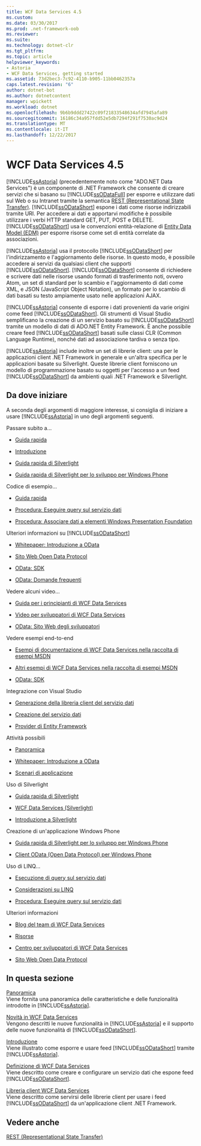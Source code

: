 ```yaml
---
title: WCF Data Services 4.5
ms.custom: 
ms.date: 03/30/2017
ms.prod: .net-framework-oob
ms.reviewer: 
ms.suite: 
ms.technology: dotnet-clr
ms.tgt_pltfrm: 
ms.topic: article
helpviewer_keywords:
- Astoria
- WCF Data Services, getting started
ms.assetid: 73d2bec3-7c92-4110-b905-11bb0462357a
caps.latest.revision: "6"
author: dotnet-bot
ms.author: dotnetcontent
manager: wpickett
ms.workload: dotnet
ms.openlocfilehash: 9b6b9ddd27422c09f21833548634afd7945afa89
ms.sourcegitcommit: 16186c34a957fdd52e5db7294f291f7530ac9d24
ms.translationtype: MT
ms.contentlocale: it-IT
ms.lasthandoff: 12/22/2017
---
```

# <a name="wcf-data-services-45"></a>WCF Data Services 4.5
[!INCLUDE[ssAstoria](../../../../includes/ssastoria-md.md)] (precedentemente noto come "ADO.NET Data Services") è un componente di .NET Framework che consente di creare servizi che si basano su [!INCLUDE[ssODataFull](../../../../includes/ssodatafull-md.md)] per esporre e utilizzare dati sul Web o su Intranet tramite la semantica [REST (Representational State Transfer)](http://go.microsoft.com/fwlink/?LinkId=113919). [!INCLUDE[ssODataShort](../../../../includes/ssodatashort-md.md)] espone i dati come risorse indirizzabili tramite URI. Per accedere ai dati e apportarvi modifiche è possibile utilizzare i verbi HTTP standard GET, PUT, POST e DELETE. [!INCLUDE[ssODataShort](../../../../includes/ssodatashort-md.md)] usa le convenzioni entità-relazione di [Entity Data Model (EDM)](../../../../docs/framework/data/adonet/entity-data-model.md) per esporre risorse come set di entità correlate da associazioni.  
  
 [!INCLUDE[ssAstoria](../../../../includes/ssastoria-md.md)] usa il protocollo [!INCLUDE[ssODataShort](../../../../includes/ssodatashort-md.md)] per l'indirizzamento e l'aggiornamento delle risorse. In questo modo, è possibile accedere ai servizi da qualsiasi client che supporti [!INCLUDE[ssODataShort](../../../../includes/ssodatashort-md.md)]. [!INCLUDE[ssODataShort](../../../../includes/ssodatashort-md.md)] consente di richiedere e scrivere dati nelle risorse usando formati di trasferimento noti, ovvero Atom, un set di standard per lo scambio e l'aggiornamento di dati come XML, e JSON (JavaScript Object Notation), un formato per lo scambio di dati basati su testo ampiamente usato nelle applicazioni AJAX.  
  
 [!INCLUDE[ssAstoria](../../../../includes/ssastoria-md.md)] consente di esporre i dati provenienti da varie origini come feed [!INCLUDE[ssODataShort](../../../../includes/ssodatashort-md.md)]. Gli strumenti di Visual Studio semplificano la creazione di un servizio basato su [!INCLUDE[ssODataShort](../../../../includes/ssodatashort-md.md)] tramite un modello di dati di ADO.NET Entity Framework. È anche possibile creare feed [!INCLUDE[ssODataShort](../../../../includes/ssodatashort-md.md)] basati sulle classi CLR (Common Language Runtime), nonché dati ad associazione tardiva o senza tipo.  
  
 [!INCLUDE[ssAstoria](../../../../includes/ssastoria-md.md)] include inoltre un set di librerie client: una per le applicazioni client .NET Framework in generale e un'altra specifica per le applicazioni basate su Silverlight. Queste librerie client forniscono un modello di programmazione basato su oggetti per l'accesso a un feed [!INCLUDE[ssODataShort](../../../../includes/ssodatashort-md.md)] da ambienti quali .NET Framework e Silverlight.  
  
## <a name="where-should-i-start"></a>Da dove iniziare  
 A seconda degli argomenti di maggiore interesse, si consiglia di iniziare a usare [!INCLUDE[ssAstoria](../../../../includes/ssastoria-md.md)] in uno degli argomenti seguenti.  
  
 Passare subito a...  
 -   [Guida rapida](../../../../docs/framework/data/wcf/quickstart-wcf-data-services.md)  
  
-   [Introduzione](../../../../docs/framework/data/wcf/getting-started-with-wcf-data-services.md)  
  
-   [Guida rapida di Silverlight](http://go.microsoft.com/fwlink/?LinkID=192782)  
  
-   [Guida rapida di Silverlight per lo sviluppo per Windows Phone](http://go.microsoft.com/fwlink/?LinkID=214535)  
  
 Codice di esempio...  
 -   [Guida rapida](../../../../docs/framework/data/wcf/quickstart-wcf-data-services.md)  
  
-   [Procedura: Eseguire query sul servizio dati](../../../../docs/framework/data/wcf/how-to-execute-data-service-queries-wcf-data-services.md)  
  
-   [Procedura: Associare dati a elementi Windows Presentation Foundation](../../../../docs/framework/data/wcf/bind-data-to-wpf-elements-wcf-data-services.md)  
  
 Ulteriori informazioni su [!INCLUDE[ssODataShort](../../../../includes/ssodatashort-md.md)]  
 -   [Whitepaper: Introduzione a OData](http://go.microsoft.com/fwlink/?LinkId=220867)  
  
-   [Sito Web Open Data Protocol](http://go.microsoft.com/fwlink/?LinkID=184554)  
  
-   [OData: SDK](http://go.microsoft.com/fwlink/?LinkID=185248)  
  
-   [OData: Domande frequenti](http://go.microsoft.com/fwlink/?LinkId=185867)  
  
 Vedere alcuni video...  
 -   [Guida per i principianti di WCF Data Services](http://go.microsoft.com/fwlink/?LinkId=220864)  
  
-   [Video per sviluppatori di WCF Data Services](http://go.microsoft.com/fwlink/?LinkId=220861)  
  
-   [OData: Sito Web degli sviluppatori](http://go.microsoft.com/fwlink/?LinkId=185866)  
  
 Vedere esempi end-to-end  
 -   [Esempi di documentazione di WCF Data Services nella raccolta di esempi MSDN](http://go.microsoft.com/fwlink/?LinkID=220865)  
  
-   [Altri esempi di WCF Data Services nella raccolta di esempi MSDN](http://go.microsoft.com/fwlink/?LinkId=220866)  
  
-   [OData: SDK](http://go.microsoft.com/fwlink/?LinkID=185248)  
  
 Integrazione con Visual Studio  
 -   [Generazione della libreria client del servizio dati](../../../../docs/framework/data/wcf/generating-the-data-service-client-library-wcf-data-services.md)  
  
-   [Creazione del servizio dati](../../../../docs/framework/data/wcf/creating-the-data-service.md)  
  
-   [Provider di Entity Framework](../../../../docs/framework/data/wcf/entity-framework-provider-wcf-data-services.md)  
  
 Attività possibili  
 -   [Panoramica](../../../../docs/framework/data/wcf/wcf-data-services-overview.md)  
  
-   [Whitepaper: Introduzione a OData](http://go.microsoft.com/fwlink/?LinkId=220867)  
  
-   [Scenari di applicazione](../../../../docs/framework/data/wcf/application-scenarios-wcf-data-services.md)  
  
 Uso di Silverlight  
 -   [Guida rapida di Silverlight](http://go.microsoft.com/fwlink/?LinkID=192782)  
  
-   [WCF Data Services (Silverlight)](http://go.microsoft.com/fwlink/?LinkID=143149)  
  
-   [Introduzione a Silverlight](http://go.microsoft.com/fwlink/?LinkId=148366)  
  
 Creazione di un'applicazione Windows Phone  
 -   [Guida rapida di Silverlight per lo sviluppo per Windows Phone](http://go.microsoft.com/fwlink/?LinkID=214535)  
  
-   [Client OData (Open Data Protocol) per Windows Phone](http://go.microsoft.com/fwlink/?LinkID=208749)  
  
 Uso di LINQ...  
 -   [Esecuzione di query sul servizio dati](../../../../docs/framework/data/wcf/querying-the-data-service-wcf-data-services.md)  
  
-   [Considerazioni su LINQ](../../../../docs/framework/data/wcf/linq-considerations-wcf-data-services.md)  
  
-   [Procedura: Eseguire query sul servizio dati](../../../../docs/framework/data/wcf/how-to-execute-data-service-queries-wcf-data-services.md)  
  
 Ulteriori informazioni  
 -   [Blog del team di WCF Data Services](http://go.microsoft.com/fwlink/?LinkID=150511)  
  
-   [Risorse](../../../../docs/framework/data/wcf/wcf-data-services-resources.md)  
  
-   [Centro per sviluppatori di WCF Data Services](http://go.microsoft.com/fwlink/?LinkId=220868)  
  
-   [Sito Web Open Data Protocol](http://go.microsoft.com/fwlink/?LinkID=184554)  
  
## <a name="in-this-section"></a>In questa sezione  
 [Panoramica](../../../../docs/framework/data/wcf/wcf-data-services-overview.md)  
 Viene fornita una panoramica delle caratteristiche e delle funzionalità introdotte in [!INCLUDE[ssAstoria](../../../../includes/ssastoria-md.md)].  
  
 [Novità in WCF Data Services](http://msdn.microsoft.com/en-us/cf22cad5-b8d9-472b-8d7c-b863b64eaae8)  
 Vengono descritti le nuove funzionalità in [!INCLUDE[ssAstoria](../../../../includes/ssastoria-md.md)] e il supporto delle nuove funzionalità di [!INCLUDE[ssODataShort](../../../../includes/ssodatashort-md.md)].  
  
 [Introduzione](../../../../docs/framework/data/wcf/getting-started-with-wcf-data-services.md)  
 Viene illustrato come esporre e usare feed [!INCLUDE[ssODataShort](../../../../includes/ssodatashort-md.md)] tramite [!INCLUDE[ssAstoria](../../../../includes/ssastoria-md.md)].  
  
 [Definizione di WCF Data Services](../../../../docs/framework/data/wcf/defining-wcf-data-services.md)  
 Viene descritto come creare e configurare un servizio dati che espone feed [!INCLUDE[ssODataShort](../../../../includes/ssodatashort-md.md)].  
  
 [Libreria client WCF Data Services](../../../../docs/framework/data/wcf/wcf-data-services-client-library.md)  
 Viene descritto come servirsi delle librerie client per usare i feed [!INCLUDE[ssODataShort](../../../../includes/ssodatashort-md.md)] da un'applicazione client .NET Framework.  
  
## <a name="see-also"></a>Vedere anche  
 [REST (Representational State Transfer)](http://go.microsoft.com/fwlink/?LinkId=113919)
